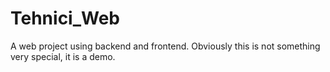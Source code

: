 # Tehnici_Web
A web project using backend and frontend. Obviously this is not something very special, it is a demo.
